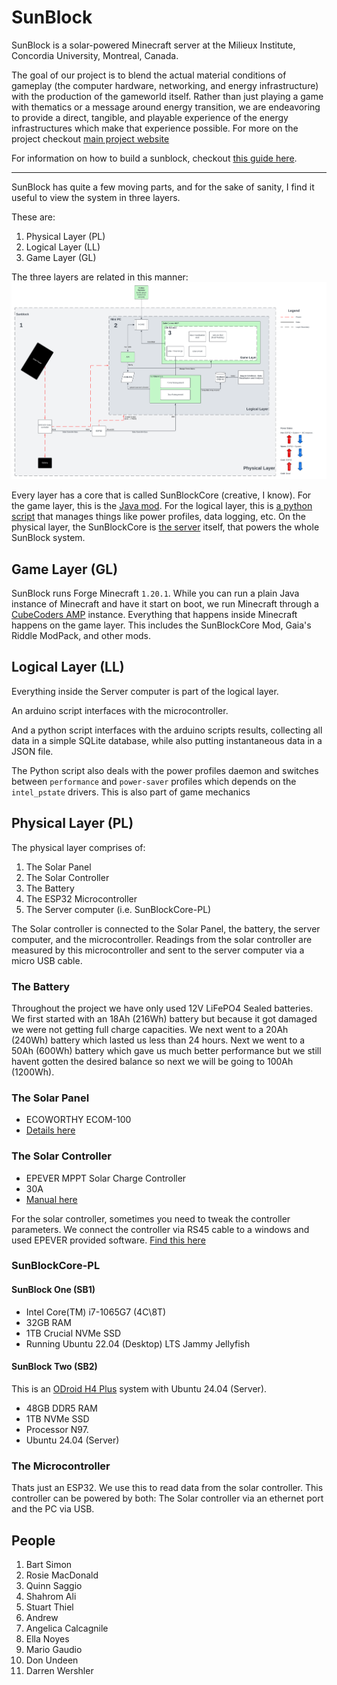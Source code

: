 # SunBlock 

SunBlock is a solar-powered Minecraft server at the Milieux Institute, Concordia University, Montreal, Canada. 

The goal of our project is to blend the actual material conditions of gameplay (the computer hardware, networking, and energy infrastructure) with the production of the gameworld itself. Rather than just playing a game with thematics or a message around energy transition, we are endeavoring to provide a direct, tangible, and playable experience of the energy infrastructures which make that experience possible.
For more on the project checkout [main project website](https://minecraftbloc.milieux.ca/sunblock/)

For information on how to build a sunblock, checkout [this guide here](./BuildGuide.md).

---
SunBlock has quite a few moving parts, and for the sake of sanity, I find it useful to view the system in three layers. 

These are:
1. Physical Layer (PL)
2. Logical Layer (LL)
3. Game Layer (GL)

The three layers are related in this manner: 
<img src ="./assets/Sunblock_-_System_Diagram.png" width=700>

Every layer has a core that is called SunBlockCore (creative, I know). For the game layer, this is the [Java mod](https://github.com/MC-Bloc/SunBlockCore-GL). For the logical layer, this is [a python script](https://github.com/MC-Bloc/SunBlockCore-LL) that manages things like power profiles, data logging, etc. On the physical layer, the SunBlockCore is [the server](#SunBlockCore-PL) itself, that powers the whole SunBlock system.  

## Game Layer (GL)
SunBlock runs Forge Minecraft `1.20.1`. 
While you can run a plain Java instance of Minecraft and have it start on boot, we run Minecraft through a [CubeCoders AMP](https://cubecoders.com/AMP) instance. Everything that happens inside Minecraft happens on the game layer. This includes the SunBlockCore Mod, Gaia's Riddle ModPack, and other mods. 

## Logical Layer (LL)
Everything inside the Server computer is part of the logical layer. 

An arduino script interfaces with the microcontroller. 

And a python script interfaces with the arduino scripts results, collecting all data in a simple SQLite database, while also putting instantaneous data in a JSON file.

The Python script also deals with the power profiles daemon and switches between `performance` and `power-saver` profiles which depends on the `intel_pstate` drivers. This is also part of game mechanics 

## Physical Layer (PL)
The physical layer comprises of:
1. The Solar Panel
2. The Solar Controller
3. The Battery
4. The ESP32 Microcontroller
5. The Server computer (i.e. SunBlockCore-PL) 

The Solar controller is connected to the Solar Panel, the battery, the server computer, and the microcontroller. Readings from the solar controller are measured by this microcontroller and sent to the server computer via a micro USB cable.   

### The Battery 
Throughout the project we have only used 12V LiFePO4 Sealed batteries. We first started with an 18Ah (216Wh) battery but because it got damaged we were not getting full charge capacities. We next went to a 20Ah (240Wh) battery which lasted us less than 24 hours. Next we went to a 50Ah (600Wh) battery which gave us much better performance but we still havent gotten the desired balance so next we will be going to 100Ah (1200Wh).

### The Solar Panel 
* ECOWORTHY ECOM-100
* [Details here](https://ca.eco-worthy.com/products/100w-12v-monocrystalline-solar-panel?gad_source=1&gclid=Cj0KCQjw2PSvBhDjARIsAKc2cgO-MuBKQ9RQny90ADCxcD9nJG9Rd4wowOLRUn5X54ssqMXJwJKo1DkaAj3pEALw_wcB)

### The Solar Controller 
* EPEVER MPPT Solar Charge Controller
* 30A
* [Manual here](https://www.epever.com/upload/cert/file/1811/Tracer-AN-SMS-EL-V1.0.pdf)

For the solar controller, sometimes you need to tweak the controller parameters. We connect the controller via RS45 cable to a windows and used EPEVER provided software. [Find this here](https://www.epever.com/support/softwares/?_gl=1*1nqa40u*_up*MQ..*_gs*MQ..&gclid=EAIaIQobChMI5bjtu4XoigMVek7_AR0PKRM7EAAYASAAEgKcTPD_BwE)

### SunBlockCore-PL 

#### SunBlock One (SB1) 
* Intel Core(TM) i7-1065G7 (4C\8T)
* 32GB RAM
* 1TB Crucial NVMe SSD  
* Running Ubuntu 22.04 (Desktop) LTS Jammy Jellyfish

#### SunBlock Two (SB2)
This is an [ODroid H4 Plus](https://www.hardkernel.com/shop/odroid-h4-plus/) system with Ubuntu 24.04 (Server). 

* 48GB DDR5 RAM
* 1TB NVMe SSD
* Processor N97.
* Ubuntu 24.04 (Server) 

### The Microcontroller 
Thats just an ESP32. We use this to read data from the solar controller. This controller can be powered by both: The Solar controller via an ethernet port and the PC via USB. 

## People

1. Bart Simon 
2. Rosie MacDonald
3. Quinn Saggio
4. Shahrom Ali
5. Stuart Thiel
6. Andrew
7. Angelica Calcagnile
8. Ella Noyes
9. Mario Gaudio 
10. Don Undeen
11. Darren Wershler 


